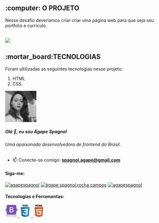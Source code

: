 <h2>:computer: O PROJETO</h2>
<p> Nesse desafio deveriamos criar criar uma página web para que seja seu portfolio e currículo. </p>
<br>
<img src="https://user-images.githubusercontent.com/109369848/183985004-dc61e92a-8669-489a-abbc-6bb80a0e7f38.png">

<h2> :mortar_board:TECNOLOGIAS</h2>
<p> Foram ultilizadas as seguintes tecnologias nesse projeto:</p>
<ol>
  <li>HTML</li>
   <li>CSS</li>
</ol> 

<img src="https://github.com/AgapeSpagnoll/Maratona-Explorer-3.0-/blob/main/assets/Autor.jpeg"  style=" width: 100px;">


<h5>Olá 👋, eu sou Ágape Spagnol</h4>
<h6>Uma apaixonada desenvolvedora de frontend do Brasil.</h6>

- 📫 Conecte-se comigo: **spagnol.agape@gmail.com**

<h4 align="left">Siga-me:</h4>
<p align="left">
<a href="https://twitter.com/agapespagnol" target="blank"><img align="center" src="https://raw.githubusercontent.com/rahuldkjain/github-profile-readme-generator/master/src/images/icons/Social/twitter.svg" alt="agapespagnol" height="30" width="40" /></a>
<a href="https://linkedin.com/in/ágape spagnol rocha campos" target="blank"><img align="center" src="https://raw.githubusercontent.com/rahuldkjain/github-profile-readme-generator/master/src/images/icons/Social/linked-in-alt.svg" alt="ágape spagnol rocha campos" height="30" width="40" /></a>
<a href="https://instagram.com/agapespagnol" target="blank"><img align="center" src="https://raw.githubusercontent.com/rahuldkjain/github-profile-readme-generator/master/src/images/icons/Social/instagram.svg" alt="agapespagnol" height="30" width="40" /></a>
</p>

<h4 align="left">Tecnologias e Ferramentas:</h4>
<p align="left"> <a href="https://getbootstrap.com" target="_blank" rel="noreferrer"> <img src="https://raw.githubusercontent.com/devicons/devicon/master/icons/bootstrap/bootstrap-plain-wordmark.svg" alt="bootstrap" width="40" height="40"/> </a> <a href="https://www.w3schools.com/css/" target="_blank" rel="noreferrer"> <img src="https://raw.githubusercontent.com/devicons/devicon/master/icons/css3/css3-original-wordmark.svg" alt="css3" width="40" height="40"/> </a> <a href="https://www.w3.org/html/" target="_blank" rel="noreferrer"> <img src="https://raw.githubusercontent.com/devicons/devicon/master/icons/html5/html5-original-wordmark.svg" alt="html5" width="40" height="40"/> </a> </p>

